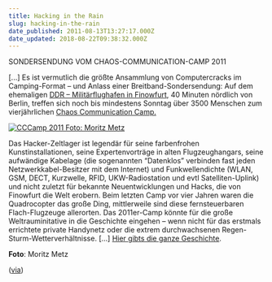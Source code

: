 ```yaml
---
title: Hacking in the Rain
slug: hacking-in-the-rain
date_published: 2011-08-13T13:27:17.000Z
date_updated: 2018-08-22T09:38:32.000Z
---
```


SONDERSENDUNG VOM CHAOS-COMMUNICATION-CAMP 2011

[...] Es ist vermutlich die größte Ansammlung von Computercracks im Camping-Format – und Anlass einer Breitband-Sondersendung: Auf dem ehemaligen [DDR – Militärflughafen in Finowfurt](http://www.google.de/url?sa=t&amp;source=web&amp;cd=1&amp;sqi=2&amp;ved=0CCUQFjAA&amp;url=http%3A%2F%2Fwww.luftfahrtmuseum-finowfurt.de%2F&amp;ei=9RlEToetI8XzsgalkYHvBw&amp;usg=AFQjCNHVSQGxXd1Bvl5jfvTS7Q66O9ShSQ&amp;sig2=QkGSp5GPsa0vzBn-JHdfBg), 40 Minuten nördlich von Berlin, treffen sich noch bis mindestens Sonntag über 3500 Menschen zum vierjährlichen [Chaos Communication Camp.](http://events.ccc.de/camp/2011/)

[![CCCamp 2011 Foto: Moritz Metz](//picdump.thafaker.de/2011/08/cccamp11-430x238.jpg)](http://picdump.thafaker.de/2011/08/cccamp11-430x238.jpg)

Das Hacker-Zeltlager ist legendär für seine farbenfrohen Kunstinstallationen, seine Expertenvorträge in alten Flugzeughangars, seine aufwändige Kabelage (die sogenannten “Datenklos” verbinden fast jeden Netzwerkkabel-Besitzer mit dem Internet) und Funkwellendichte (WLAN, GSM, DECT, Kurzwelle, RFID, UKW-Radiostation und evtl Satelliten-Uplink) und nicht zuletzt für bekannte Neuentwicklungen und Hacks, die von Finowfurt die Welt erobern. Beim letzten Camp vor vier Jahren waren die Quadrocopter das große Ding, mittlerweile sind diese fernsteuerbaren Flach-Flugzeuge allerorten. Das 2011er-Camp könnte für die große Weltrauminitative in die Geschichte eingehen – wenn nicht für das erstmals errichtete private Handynetz oder die extrem durchwachsenen Regen-Sturm-Wetterverhältnisse. [...] [Hier gibts die ganze Geschichte](http://breitband.dradio.de/cccamp11/).

**Foto**: Moritz Metz

([via](http://breitband.dradio.de/cccamp11/))
